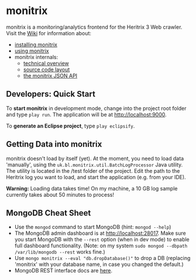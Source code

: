 # monitrix

monitrix is a monitoring/analytics frontend for the Heritrix 3 Web crawler. Visit the [Wiki](http://github.com/ukwa/monitrix/wiki) 
for information about: 

* [installing monitrix](http://github.com/ukwa/monitrix/wiki/Installation)
* [using monitrix](http://github.com/ukwa/monitrix/wiki/A-Guided-Tour-of-monitrix)
* monitrix internals:
  * [technical overview](http://github.com/ukwa/monitrix/wiki/Technical-Overview)
  * [source code layout](http://github.com/ukwa/monitrix/wiki/Project-Layout)
  * [the monitrix JSON API](http://github.com/ukwa/monitrix/wiki/JSON-API) 

## Developers: Quick Start

To __start monitrix__ in development mode, change into the project root folder and type  ``play run``.
The application will be at [http://localhost:9000](http://localhost:9000). 

To __generate an Eclipse project__, type ``play eclipsify``.

## Getting Data into monitrix

monitrix doesn't load by itself (yet). At the moment, you need to load data 'manually', using the ``uk.bl.monitrix.util.BatchLogProcessor``
Java utility. The utility is located in the /test folder of the project. Edit the path to the Heritrix log you want to load,
and start the application (e.g. from your IDE). 

__Warning:__ Loading data takes time! On my machine, a 10 GB log sample currently takes about 50 minutes to process!

## MongoDB Cheat Sheet

* Use the ``mongod`` command to start MongoDB (hint: ``mongod --help``)
* The MongoDB admin dashboard is at  [http://localhost:28017](http://localhost:28017). Make sure
  you start MongoDB with the ``--rest`` option (when in dev mode) to enable full dashboard functionality. (Note: on my system
  ``sudo mongod --dbpath /var/lib/mongodb --rest`` works fine.)
* Use ``mongo monitrix --eval "db.dropDatabase()"`` to drop a DB (replacing 'monitrix' with your database name, in case you changed the default.) 
* MongoDB REST interface docs are [here](http://www.mongodb.org/display/DOCS/Http+Interface#HttpInterface-SimpleRESTInterface).
